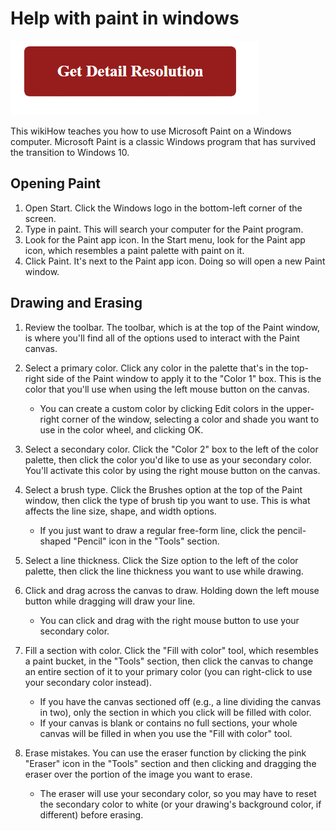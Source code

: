 # Help with paint in windows


[![help with paint in windows](red2.png)](https://computer-solved.com/help-with-paint-in-windows/)



This wikiHow teaches you how to use Microsoft Paint on a Windows computer. Microsoft Paint is a classic Windows program that has survived the transition to Windows 10.


## Opening Paint


1. Open Start. Click the Windows logo in the bottom-left corner of the screen.
2. Type in paint. This will search your computer for the Paint program.
3. Look for the Paint app icon. In the Start menu, look for the Paint app icon, which resembles a paint palette with paint on it.
4. Click Paint. It's next to the Paint app icon. Doing so will open a new Paint window.


## Drawing and Erasing


1. Review the toolbar. The toolbar, which is at the top of the Paint window, is where you'll find all of the options used to interact with the Paint canvas.
2. Select a primary color. Click any color in the palette that's in the top-right side of the Paint window to apply it to the "Color 1" box. This is the color that you'll use when using the left mouse button on the canvas.
	* You can create a custom color by clicking Edit colors in the upper-right corner of the window, selecting a color and shade you want to use in the color wheel, and clicking OK.

3. Select a secondary color. Click the "Color 2" box to the left of the color palette, then click the color you'd like to use as your secondary color. You'll activate this color by using the right mouse button on the canvas.
4. Select a brush type. Click the Brushes option at the top of the Paint window, then click the type of brush tip you want to use. This is what affects the line size, shape, and width options.
	* If you just want to draw a regular free-form line, click the pencil-shaped "Pencil" icon in the "Tools" section.
5. Select a line thickness. Click the Size option to the left of the color palette, then click the line thickness you want to use while drawing.
6. Click and drag across the canvas to draw. Holding down the left mouse button while dragging will draw your line.
	* You can click and drag with the right mouse button to use your secondary color.
7. Fill a section with color. Click the "Fill with color" tool, which resembles a paint bucket, in the "Tools" section, then click the canvas to change an entire section of it to your primary color (you can right-click to use your secondary color instead).
	* If you have the canvas sectioned off (e.g., a line dividing the canvas in two), only the section in which you click will be filled with color.
	* If your canvas is blank or contains no full sections, your whole canvas will be filled in when you use the "Fill with color" tool.

8. Erase mistakes. You can use the eraser function by clicking the pink "Eraser" icon in the "Tools" section and then clicking and dragging the eraser over the portion of the image you want to erase.
	* The eraser will use your secondary color, so you may have to reset the secondary color to white (or your drawing's background color, if different) before erasing.
